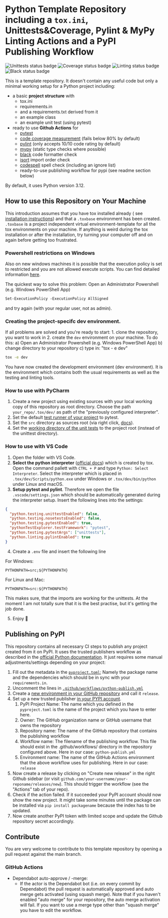 # Python Template Repository including a `tox.ini`, Unittests&Coverage, Pylint & MyPy Linting Actions and a PyPI Publishing Workflow

<!--- you need to replace the `organization/repo_name` in the status badge URLs --->

![Unittests status badge](https://github.com/Hochfrequenz/python_template_repository/workflows/Unittests/badge.svg)
![Coverage status badge](https://github.com/Hochfrequenz/python_template_repository/workflows/Coverage/badge.svg)
![Linting status badge](https://github.com/Hochfrequenz/python_template_repository/workflows/Linting/badge.svg)
![Black status badge](https://github.com/Hochfrequenz/python_template_repository/workflows/Formatting/badge.svg)

This is a template repository.
It doesn't contain any useful code but only a minimal working setup for a Python project including:

- a basic **project structure** with
  - tox.ini
  - requirements.in
  - and a requirements.txt derived from it
  - an example class
  - an example unit test (using pytest)
- ready to use **Github Actions** for
  - [pytest](https://pytest.org)
  - [code coverage measurement](https://coverage.readthedocs.io) (fails below 80% by default)
  - [pylint](https://pylint.org/) (only accepts 10/10 code rating by default)
  - [mypy](https://github.com/python/mypy) (static type checks where possible)
  - [black](https://github.com/psf/black) code formatter check
  - [isort](https://pycqa.github.io/isort/) import order check
  - [codespell](https://github.com/codespell-project/codespell) spell check (including an ignore list)
  - ready-to-use publishing workflow for pypi (see readme section below)

By default, it uses Python version 3.12.

## How to use this Repository on Your Machine

This introduction assumes that you have tox installed already (
see [installation instructions](https://tox.readthedocs.io/en/latest/installation.html)) and that a `.toxbase` environment
has been created.
`.toxbase` is a project independent virtual environment-template for all the tox environments on your machine. If anything is weird during the tox installation or after the installation, try turning your computer off and on again before getting too frustrated.

### Powershell restrictions on Windows
Also on new windows machines it is possible that the execution policy is set to restricted and you are not allowed execute scripts. You can find detailed information [here](https://learn.microsoft.com/de-de/powershell/module/microsoft.powershell.core/about/about_execution_policies?view=powershell-7.3).

The quickest way to solve this problem: Open an Administrator Powershell (e.g. Windows PowerShell App)
```ps
Set-ExecutionPolicy -ExecutionPolicy AllSigned
```
and try again (with your regular user, not as admin).

### Creating the project-specifc dev environment.
If all problems are solved and you're ready to start: 1.  clone the repository, you want to work in 2. create the `dev` environment on your machine. To do this: a) Open an Administrator Powershell (e.g. Windows PowerShell App) b) change directory to your repository c) type in: "tox - e dev"

```bash
tox -e dev
```

You have now created the development environment (dev environment). It is the environment which contains both the usual requirements as well as the testing and linting tools.

### How to use with PyCharm

1. Create a new project using existing sources with your local working copy of this repository as root directory. Choose
   the path `your_repo/.tox/dev/` as path of the "previously configured interpreter".
2. Set the
   default [test runner of your project](https://www.jetbrains.com/help/pycharm/choosing-your-testing-framework.html) to
   pytest.
3. Set the `src` directory as sources root (via right click, [docs](https://www.jetbrains.com/help/pycharm/content-root.html)).
4. Set
   the [working directory of the unit tests](https://www.jetbrains.com/help/pycharm/creating-run-debug-configuration-for-tests.html)
   to the project root (instead of the unittest directory).

### How to use with VS Code

1. Open the folder with VS Code.
2. **Select the python interpreter** ([official docs](https://code.visualstudio.com/docs/python/environments#_manually-specify-an-interpreter)) which is created by tox. Open the command pallett with `CTRL + P` and type `Python: Select Interpreter`. Select the interpreter which is placed in `.tox/dev/Scripts/python.exe` under Windows or `.tox/dev/bin/python` under Linux and macOS.
3. **Setup pytest and pylint**. Therefore we open the file `.vscode/settings.json` which should be automatically generated during the interpreter setup. Insert the following lines into the settings:

```json
{
  "python.testing.unittestEnabled": false,
  "python.testing.nosetestsEnabled": false,
  "python.testing.pytestEnabled": true,
  "pythonTestExplorer.testFramework": "pytest",
  "python.testing.pytestArgs": ["unittests"],
  "python.linting.pylintEnabled": true
}
```

4. Create a `.env` file and insert the following line

For Windows:

```
PYTHONPATH=src;${PYTHONPATH}
```

For Linux and Mac:

```
PYTHONPATH=src:${PYTHONPATH}
```

This makes sure, that the imports are working for the unittests.
At the moment I am not totally sure that it is the best practise, but it's getting the job done.

5. Enjoy 🤗

## Publishing on PyPI

This repository contains all necessary CI steps to publish any project created from it on PyPI.
It uses the trusted publishers workflow as described in the [official Python documentation](https://packaging.python.org/guides/publishing-package-distribution-releases-using-github-actions-ci-cd-workflows/).
It just requires some manual adjustments/settings depending on your project:

1. Fill out the metadata in the [`pyproject.toml`](pyproject.toml); Namely the package name and the dependencies which should be in sync with your `requirements.in`.
2. Uncomment the lines in [`.github/workflows/python-publish.yml`](.github/workflows/python-publish.yml)
3. Create a [new environment in your GitHub repository](https://github.com/Hochfrequenz/python_template_repository/settings/environments) and call it `release`.
4. Set up a new trusted publisher [in your PYPI account](https://pypi.org/manage/account/publishing/).
   1. PyPI Project Name: The name which you defined in the `pyproject.toml` is the name of the project which you have to enter here.
   2. Owner: The GitHub organization name or GitHub username that owns the repository
   3. Repository name: The name of the GitHub repository that contains the publishing workflow
   4. Workflow name: The filename of the publishing workflow. This file should exist in the .github/workflows/ directory in the repository configured above. Here in our case: `python-publish.yml`
   5. Environment name: The name of the GitHub Actions environment that the above workflow uses for publishing. Here in our case: `release`
5. Now create a release by clicking on "Create new release" in the right Github sidebar (or visit `github.com/your-username/your-reponame/releases/new`). This should trigger the workflow (see the "Actions" tab of your repo).
6. Check if the action failed. If it succeeded your PyPI account should now show the new project. It might take some minutes until the package can be installed via `pip install packagename` because the index has to be updated.
7. Now create another PyPI token with limited scope and update the Github repository secret accordingly.

## Contribute

You are very welcome to contribute to this template repository by opening a pull request against the main branch.

### GitHub Actions

- Dependabot auto-approve / -merge:
  - If the actor is the Dependabot bot (i.e. on every commit by Dependabot)
    the pull request is automatically approved and auto merge gets activated
    (using squash merge).
    Note that if you haven't enabled "auto merge" for your repository, the auto merge activation will fail.
    If you want to use a merge type other than "squash merge" you have to edit the workflow.
